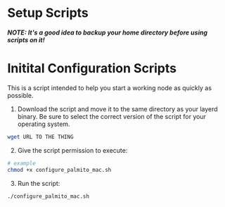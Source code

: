 # Setup Scripts

***NOTE: It's a good idea to backup your home directory before using scripts on it!***

# Initital Configuration Scripts

This is a script intended to help you start a working node as quickly as possible.

1) Download the script and move it to the same directory as your layerd binary. Be sure to select the correct version of the script for your operating system.
```sh
wget URL TO THE THING
```

2) Give the script permission to execute:

```sh
# example
chmod +x configure_palmito_mac.sh
```
3) Run the script:

```sh
./configure_palmito_mac.sh
```